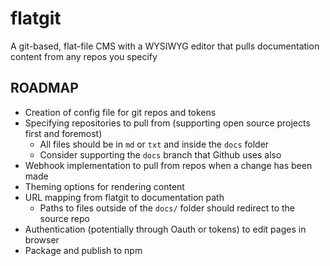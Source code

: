 # flatgit
A git-based, flat-file CMS with a WYSIWYG editor that pulls documentation content from any repos you specify

## ROADMAP

* Creation of config file for git repos and tokens
* Specifying repositories to pull from (supporting open source projects first and foremost)
  * All files should be in `md` or `txt` and inside the `docs` folder
  * Consider supporting the `docs` branch that Github uses also
* Webhook implementation to pull from repos when a change has been made
* Theming options for rendering content
* URL mapping from flatgit to documentation path
  * Paths to files outside of the `docs/` folder should redirect to the source repo
* Authentication (potentially through Oauth or tokens) to edit pages in browser
* Package and publish to npm
